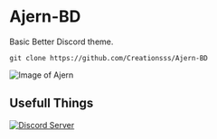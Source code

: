 # Ajern-BD
Basic Better Discord theme.

```
git clone https://github.com/Creationsss/Ajern-BD
```

![Image of Ajern](https://i.imgur.com/JFYTZn7.png)

## Usefull Things
[![Discord Server](https://discordapp.com/api/guilds/748277853942186136/widget.png?style=banner2)](https://discord.gg/kZkExZC)
